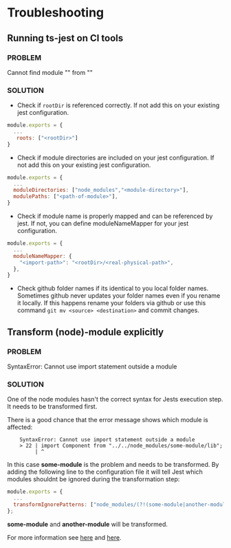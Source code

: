 # Troubleshooting

## Running ts-jest on CI tools

### PROBLEM

Cannot find module "" from ""

### SOLUTION

- Check if `rootDir` is referenced correctly. If not add this on your existing jest configuration.

```javascript
module.exports = {
  ...
   roots: ["<rootDir>"]
}
```

- Check if module directories are included on your jest configuration. If not add this on your existing jest configuration.

```javascript
module.exports = {
  ...
  moduleDirectories: ["node_modules","<module-directory>"],
  modulePaths: ["<path-of-module>"],
}
```

- Check if module name is properly mapped and can be referenced by jest. If not, you can define moduleNameMapper for your jest configuration.

```javascript
module.exports = {
  ...
  moduleNameMapper: {
    "<import-path>": "<rootDir>/<real-physical-path>",
  },
}
```

- Check github folder names if its identical to you local folder names. Sometimes github never updates your folder names even if you rename it locally. If this happens rename your folders via github or use this command `git mv <source> <destination>` and commit changes.

## Transform (node)-module explicitly

### PROBLEM

SyntaxError: Cannot use import statement outside a module

### SOLUTION

One of the node modules hasn't the correct syntax for Jests execution step. It needs to
be transformed first.

There is a good chance that the error message shows which module is affected:

```shell
    SyntaxError: Cannot use import statement outside a module
    > 22 | import Component from "../../node_modules/some-module/lib";
         | ^
```
In this case **some-module** is the problem and needs to be transformed.
By adding the following line to the configuration file it will tell Jest which modules
shouldnt be ignored during the transformation step:

```javascript
module.exports = {
  ...
  transformIgnorePatterns: ["node_modules/(?!(some-module|another-module))"]
};
```

**some-module** and **another-module** will be transformed.

For more information see [here](https://stackoverflow.com/questions/63389757/jest-unit-test-syntaxerror-cannot-use-import-statement-outside-a-module) and [here](https://stackoverflow.com/questions/52035066/how-to-write-jest-transformignorepatterns).
